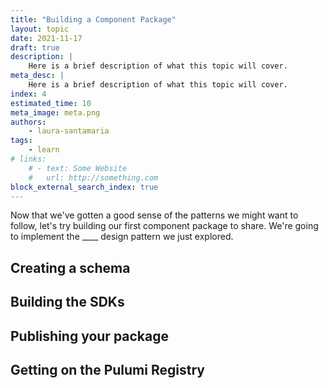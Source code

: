 ```yaml
---
title: "Building a Component Package"
layout: topic
date: 2021-11-17
draft: true
description: |
    Here is a brief description of what this topic will cover.
meta_desc: |
    Here is a brief description of what this topic will cover.
index: 4
estimated_time: 10
meta_image: meta.png
authors:
    - laura-santamaria
tags:
    - learn
# links:
    # - text: Some Website
    #   url: http://something.com
block_external_search_index: true
---
```


Now that we've gotten a good sense of the patterns we might want to follow,
let's try building our first component package to share. We're going to
implement the ____ design pattern we just explored.

## Creating a schema

## Building the SDKs

## Publishing your package

## Getting on the Pulumi Registry

